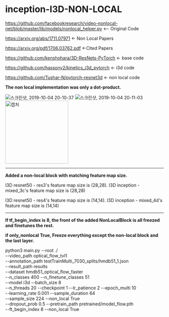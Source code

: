 # inception-I3D-NON-LOCAL

https://github.com/facebookresearch/video-nonlocal-net/blob/master/lib/models/nonlocal_helper.py <-- Original Code

https://arxiv.org/abs/1711.07971 <- Non Local Papers

https://arxiv.org/pdf/1706.03762.pdf <-Cited Papers


https://github.com/kenshohara/3D-ResNets-PyTorch <- base code

https://github.com/hassony2/kinetics_i3d_pytorch <- i3d code

https://github.com/Tushar-N/pytorch-resnet3d <- non local code

**The non local implementation was only a dot-product.**

![스크린샷, 2019-10-04 20-10-37](https://user-images.githubusercontent.com/33244972/66203450-5a645400-e6e3-11e9-92f5-a9fe439a18fb.png)
![스크린샷, 2019-10-04 20-11-03](https://user-images.githubusercontent.com/33244972/66203446-5801fa00-e6e3-11e9-8766-91c76140bf2f.png)
<img width="200" alt="캡처" src="https://user-images.githubusercontent.com/33244972/66208762-d913be00-e6f0-11e9-8515-c792b8b1e6db.PNG">

***

**Added a non-local block with matching feature map size.**

I3D resnet50 - res3's feature map size is (28,28). I3D inception - mixed_3c's feature map size is (28,28)

I3D resnet50 - res4's feature map size is (14,14). I3D inception - mixed_4d's feature map size is (14,14)



***

**If tf_begin_index is 8, the front of the added NonLocalBlock is all freezed and finetunes the rest.**

**if only_nonlocal True,  Freeze everything except the non-local block and the last layer.**


python3 main.py --root ./ \
        --video_path optical_flow_tvl1 \
        --annotation_path testTrainMulti_7030_splits/hmdb51_1.json \
        --result_path results \
        --dataset hmdb51_optical_flow_faster \
        --n_classes 400 --n_finetune_classes 51 \
        --model i3d --batch_size 8 \
        --n_threads 20 --checkpoint 1 --lr_patience 2 --epoch_multi 10 \
        --learning_rate 0.001 --sample_duration 64 \
        --sample_size 224 --non_local True \
        --dropout_prob 0.5 --pretrain_path pretrained/model_flow.pth \
        --ft_begin_index 8 --non_local True

